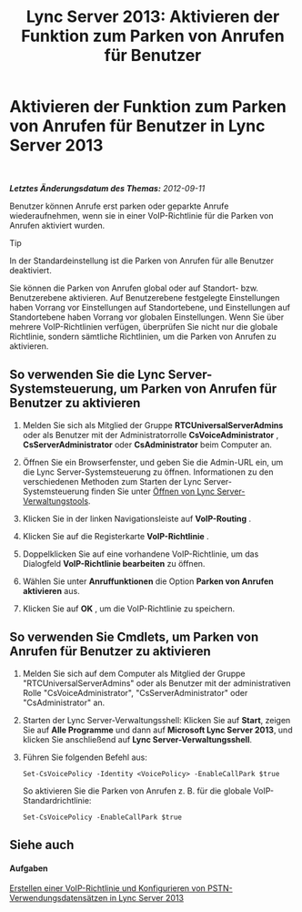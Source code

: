 ﻿---
title: 'Lync Server 2013: Aktivieren der Funktion zum Parken von Anrufen für Benutzer'
TOCTitle: Aktivieren der Funktion zum Parken von Anrufen für Benutzer
ms:assetid: 9430763f-3394-467c-9c6d-426bf761604e
ms:mtpsurl: https://technet.microsoft.com/de-de/library/Gg398753(v=OCS.15)
ms:contentKeyID: 49294784
ms.date: 05/19/2016
mtps_version: v=OCS.15
ms.translationtype: HT
---

# Aktivieren der Funktion zum Parken von Anrufen für Benutzer in Lync Server 2013

 

_**Letztes Änderungsdatum des Themas:** 2012-09-11_

Benutzer können Anrufe erst parken oder geparkte Anrufe wiederaufnehmen, wenn sie in einer VoIP-Richtlinie für die Parken von Anrufen aktiviert wurden.


> [!TIP]
> In der Standardeinstellung ist die Parken von Anrufen für alle Benutzer deaktiviert.



Sie können die Parken von Anrufen global oder auf Standort- bzw. Benutzerebene aktivieren. Auf Benutzerebene festgelegte Einstellungen haben Vorrang vor Einstellungen auf Standortebene, und Einstellungen auf Standortebene haben Vorrang vor globalen Einstellungen. Wenn Sie über mehrere VoIP-Richtlinien verfügen, überprüfen Sie nicht nur die globale Richtlinie, sondern sämtliche Richtlinien, um die Parken von Anrufen zu aktivieren.

## So verwenden Sie die Lync Server-Systemsteuerung, um Parken von Anrufen für Benutzer zu aktivieren

1.  Melden Sie sich als Mitglied der Gruppe **RTCUniversalServerAdmins** oder als Benutzer mit der Administratorrolle **CsVoiceAdministrator** , **CsServerAdministrator** oder **CsAdministrator** beim Computer an.

2.  Öffnen Sie ein Browserfenster, und geben Sie die Admin-URL ein, um die Lync Server-Systemsteuerung zu öffnen. Informationen zu den verschiedenen Methoden zum Starten der Lync Server-Systemsteuerung finden Sie unter [Öffnen von Lync Server-Verwaltungstools](lync-server-2013-open-lync-server-administrative-tools.md).

3.  Klicken Sie in der linken Navigationsleiste auf **VoIP-Routing** .

4.  Klicken Sie auf die Registerkarte **VoIP-Richtlinie** .

5.  Doppelklicken Sie auf eine vorhandene VoIP-Richtlinie, um das Dialogfeld **VoIP-Richtlinie bearbeiten** zu öffnen.

6.  Wählen Sie unter **Anruffunktionen** die Option **Parken von Anrufen aktivieren** aus.

7.  Klicken Sie auf **OK** , um die VoIP-Richtlinie zu speichern.

## So verwenden Sie Cmdlets, um Parken von Anrufen für Benutzer zu aktivieren

1.  Melden Sie sich auf dem Computer als Mitglied der Gruppe "RTCUniversalServerAdmins" oder als Benutzer mit der administrativen Rolle "CsVoiceAdministrator", "CsServerAdministrator" oder "CsAdministrator" an.

2.  Starten der Lync Server-Verwaltungsshell: Klicken Sie auf **Start**, zeigen Sie auf **Alle Programme** und dann auf **Microsoft Lync Server 2013**, und klicken Sie anschließend auf **Lync Server-Verwaltungsshell**.

3.  Führen Sie folgenden Befehl aus:
    
        Set-CsVoicePolicy -Identity <VoicePolicy> -EnableCallPark $true
    
    So aktivieren Sie die Parken von Anrufen z. B. für die globale VoIP-Standardrichtlinie:
    
        Set-CsVoicePolicy -EnableCallPark $true

## Siehe auch

#### Aufgaben

[Erstellen einer VoIP-Richtlinie und Konfigurieren von PSTN-Verwendungsdatensätzen in Lync Server 2013](lync-server-2013-create-a-voice-policy-and-configure-pstn-usage-records.md)


